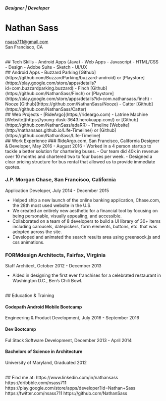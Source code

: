 ##### Designer | Developer
# Nathan Sass
nsass711@gmail.com  
San Francisco, CA   
  
  <br>
## Tech Skills
 - Android Apps (Java)
 - Web Apps
 - Javascript
 - HTML/CSS
 - Design
 - Adobe Suite
 - Sketch
 - UI/UX
  
<br>
## Android Apps
  - Buzzard Parking [Github](https://github.com/BuzzardParking/buzzard-android) or [Playstore](https://play.google.com/store/apps/details?id=com.buzzardparking.buzzard)
  - Finch [Github](https://github.com/NathanSass/Finch) or [Playstore](https://play.google.com/store/apps/details?id=com.nathansass.finch)
  - Nooze [Github](https://github.com/NathanSass/Nooze)
  - Catter [Github](https://github.com/NathanSass/Catter)
  
<br>
## Web Projects
 - [RideArgo](https://rideargo.com)  
 - Latrine Machine [Website](https://young-dusk-3643.herokuapp.com/) or [Github](https://github.com/NathanSass/adaRR)
 - Timeline [Website](http://nathansass.github.io/Life-Timeline/) or [Github](https://github.com/NathanSass/Life-Timeline) 
   
<br>
## Work Experience
### RideArgo.com, San Francisco, California
Designer & Developer, May 2016 - August 2016
- Worked in a 4 person startup to tackle a better solution for chartering buses.
- Our team did 40k in revenue over 10 months and chartered two to four buses per week.
- Designed a clear pricing structure for bus rental that allowed us to provide immediate quotes.

### J.P. Morgan Chase, San Francisco, California
Application Developer,  July 2014 - December 2015
- Helped ship a new launch of the online banking application, Chase.com, the 28th most used website in the U.S.
- We created an entirely new aesthetic for a financial tool by focusing on being personable, visually appealing, and accessible.
- Collaborated on a team of 8 developers to build a UI library of 30+ items including carousels, datepickers, form elements, buttons, etc. that was adopted across the site.
- Developed and animated the search results area using greensock.js and css animations.

### FORMdesign Architects, Fairfax, Virginia
Staff Architect, October 2012 - December 2013
- Aided in designing the first ever franchises for a celebrated restaurant in Washington D.C.,
Ben’s Chili Bowl.
  
<br>
## Education & Training

#### Codepath Android Mobile Bootcamp
Engineering & Product Development,  July 2016 - September 2016

#### Dev Bootcamp
Ful Stack Software Development, December 2013 - April 2014

#### Bachelors of Science in Architecture
University of Maryland, Graduated 2012
  
<br>
## Find me at:
https://www.linkedin.com/in/nathansass  
https://dribbble.com/nsass711  
https://play.google.com/store/apps/developer?id=Nathan+Sass  
https://twitter.com/nsass711  
https://github.com/NathanSass
